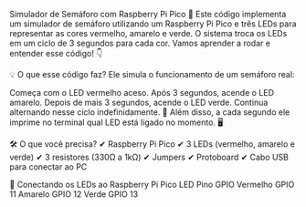 Simulador de Semáforo com Raspberry Pi Pico 🚦
Este código implementa um simulador de semáforo utilizando um Raspberry Pi Pico e três LEDs para representar as cores vermelho, amarelo e verde. O sistema troca os LEDs em um ciclo de 3 segundos para cada cor. Vamos aprender a rodar e entender esse código! 👇

💡 O que esse código faz?
Ele simula o funcionamento de um semáforo real:

Começa com o LED vermelho aceso.
Após 3 segundos, acende o LED amarelo.
Depois de mais 3 segundos, acende o LED verde.
Continua alternando nesse ciclo indefinidamente. 🔄
Além disso, a cada segundo ele imprime no terminal qual LED está ligado no momento. 🖥️

🛠️ O que você precisa?
✔ Raspberry Pi Pico
✔ 3 LEDs (vermelho, amarelo e verde)
✔ 3 resistores (330Ω a 1kΩ)
✔ Jumpers
✔ Protoboard
✔ Cabo USB para conectar ao PC

🔌 Conectando os LEDs ao Raspberry Pi Pico
LED	Pino GPIO
Vermelho	GPIO 11
Amarelo	GPIO 12
Verde	GPIO 13
